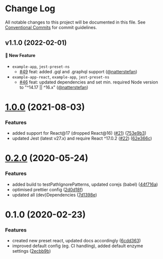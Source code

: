 # Change Log

All notable changes to this project will be documented in this file. See
[Conventional Commits](https://conventionalcommits.org) for commit guidelines.

## v1.1.0 (2022-02-01)

#### :rocket: New Feature

- `example-app`, `jest-preset-ns`
  - [#49](https://github.com/natterstefan/jest-preset-ns/pull/49) feat: added
    .gql and .graphql support ([@natterstefan](https://github.com/natterstefan))
- `example-app-react`, `example-app`, `jest-preset-ns`
  - [#46](https://github.com/natterstefan/jest-preset-ns/pull/46) feat: updated
    dependencies and set min. required Node version to "^14.17 || ^16.x"
    ([@natterstefan](https://github.com/natterstefan))

# [1.0.0](https://github.com/natterstefan/jest-preset-ns/compare/v0.2.0...v1.0.0) (2021-08-03)

### Features

- added support for React@17 (dropped React@16)
  ([#21](https://github.com/natterstefan/jest-preset-ns/issues/21))
  ([753e9b3](https://github.com/natterstefan/jest-preset-ns/commit/753e9b34d63cd46595a61f743e0ed4b73e165d14))
- updated Jest (latest v27.x) and require React ^17.0.2
  ([#22](https://github.com/natterstefan/jest-preset-ns/issues/22))
  ([62e366c](https://github.com/natterstefan/jest-preset-ns/commit/62e366c514c4bf0b1fdeec9b40100959f1a7ca9b))

# [0.2.0](https://github.com/natterstefan/jest-preset-ns/compare/v0.1.0...v0.2.0) (2020-05-24)

### Features

- added build to testPathIgnorePatterns, updated corejs (babel)
  ([44f716a](https://github.com/natterstefan/jest-preset-ns/commit/44f716a351a305e13a552c975c73ad6d158bbb83))
- optimised prettier config
  ([2d0d18f](https://github.com/natterstefan/jest-preset-ns/commit/2d0d18f652381226cbcbe0e0f2a427dc7b0d2f2a))
- updated all (dev)Dependencies
  ([7d1398e](https://github.com/natterstefan/jest-preset-ns/commit/7d1398efea6f198d22b1617a39d3762d8068f751))

# 0.1.0 (2020-02-23)

### Features

- created new preset react, updated docs accordingly
  ([6cdd363](https://github.com/natterstefan/jest-preset-ns/commit/6cdd363249a5e71c632c93487537e6732c1f63f9))
- improved default config (eg. CI handling), added default enzyme settings
  ([2ecbb9b](https://github.com/natterstefan/jest-preset-ns/commit/2ecbb9bdcfe88a65ddf1aa5a93a877782f237938))
